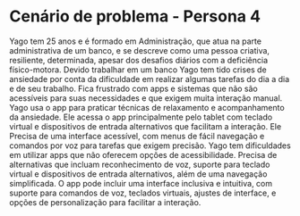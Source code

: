 # Cenário de problema - Persona 4
Yago tem 25 anos e é formado em Administração, que atua na parte administrativa de um banco, e se descreve como uma pessoa criativa, resiliente, determinada, apesar dos desafios diários com a deficiência físico-motora. Devido trabalhar em um banco Yago tem tido crises de ansiedade por conta da dificuldade em realizar algumas tarefas do dia a dia e de seu trabalho. Fica frustrado com apps e sistemas que não são acessíveis para suas necessidades e que exigem muita interação manual. Yago usa o app para praticar técnicas de relaxamento e acompanhamento da ansiedade. Ele acessa o app principalmente pelo tablet com teclado virtual e dispositivos de entrada alternativos que facilitam a interação. Ele Precisa de uma interface acessível, com menus de fácil navegação e comandos por voz para tarefas que exigem precisão. Yago tem dificuldades em utilizar apps que não oferecem opções de acessibilidade. Precisa de alternativas que incluam reconhecimento de voz, suporte para teclado virtual e dispositivos de entrada alternativos, além de uma navegação simplificada. O app pode incluir uma interface inclusiva e intuitiva, com suporte para comandos de voz, teclados virtuais, ajustes de interface, e opções de personalização para facilitar a interação.
